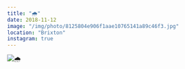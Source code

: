 ```yaml
---
title: "🌧"
date: 2018-11-12
image: "/img/photo/8125804e906f1aae10765141a89c46f3.jpg"
location: "Brixton"
instagram: true
---
```


![🌧](/img/photo/8125804e906f1aae10765141a89c46f3.jpg)
